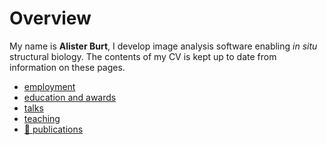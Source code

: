 # Overview

My name is **Alister Burt**, I develop image analysis software enabling *in 
situ* structural biology. The contents of my CV is kept up to date from 
information on these pages.

- [employment](./employment.md)
- [education and awards](./education_and_awards.md)
- [talks](./talks.md)
- [teaching](./teaching.md)
- [🔗 publications](https://scholar.google.co.uk/citations?user=ERGSZbUAAAAJ)


